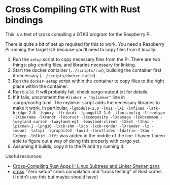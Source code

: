 # Cross Compiling GTK with Rust bindings

This is a test of cross compiling a GTK3 program for the Raspberry Pi.

There is quite a bit of set up required for this to work. You need a Raspberry Pi running the target OS because you'll need to copy files from it locally. 

1. Run the `setup` script to copy necessary files from the Pi. There are two things: pkg-config files, and libraries necessary for linking.
2. Start the docker container (`../scripts/run`), building the container first if necessary (`../scripts/docker-build`).
3. Run the `docker-setup` script within the container to copy files to the right place within the container.
4. Run `build`. It will probably fail, check cargo-output.txt for details.
5. If it fails, uncomment the `#linker = "mylinker"` line in .cargo/config.toml. The mylinker script adds the necessary libraries to make it work. In particular, `-lgmodule-2.0 -lX11 -lXi -lXfixes -latk-bridge-2.0 -lepoxy -lfribidi -lpangoft2-1.0 -lfontconfig -lfreetype -lXinerama -lXrandr -lXcursor -lXcomposite -lXdamage -lxkbcommon -lwayland-cursor -lwayland-egl -lwayland-client -lXext -lthai -lpixman-1 -lpng16 -lxcb-shm -lxcb -lxcb-render -lXrender -lz -lmount -latspi -lgraphite2 -luuid -lbrotlidec -ldatrie -lXau -lXdmcp -lblkid -lffi` was added in the middle of the line. I haven't been able to figure out a way of doing this properly with cargo yet.
6. Assuming it builds, copy it to the Pi and try running it.

Useful resources:
- [Cross-Compiling Rust Apps II: Linux Subtrees and Linker Shenanigans](https://capnfabs.net/posts/cross-compiling-rust-apps-linker-shenanigans-multistrap-chroot/)
- [cross](https://github.com/rust-embedded/cross) “Zero setup” cross compilation and “cross testing” of Rust crates (I didn't use this but maybe should have)
